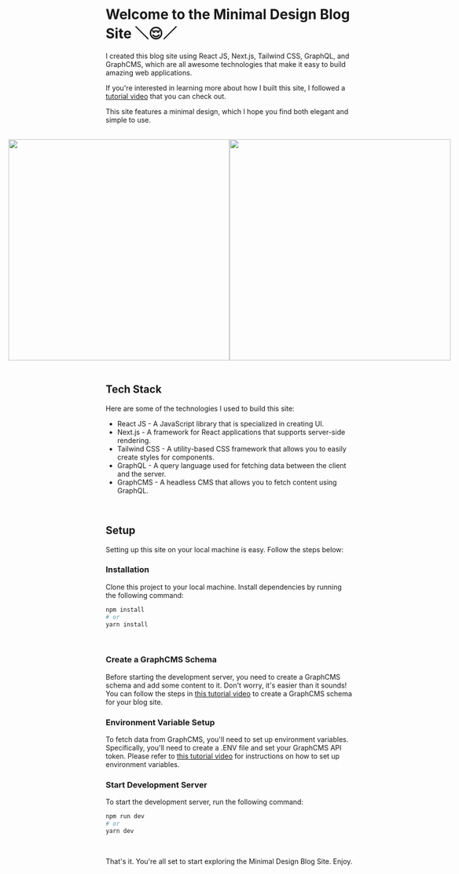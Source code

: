 # Welcome to the Minimal Design Blog Site ＼😌／

I created this blog site using React JS, Next.js, Tailwind CSS, GraphQL, and GraphCMS, which are all awesome technologies that make it easy to build amazing web applications.

If you're interested in learning more about how I built this site, I followed a [tutorial video](https://www.youtube.com/watch?v=HYv55DhgTuA) that you can check out.

This site features a minimal design, which I hope you find both elegant and simple to use.

</br>
<div style="display: flex; justify-content: center;">
  <img src="https://user-images.githubusercontent.com/59190800/223641345-cbb29ad4-35ac-47ad-bd31-0908af55d3be.png" width="450px">
  <img src="https://user-images.githubusercontent.com/59190800/223641613-f48be0ae-340b-4aa3-97c3-b9ea124ba502.png" width="450px">
</div>
</br>



## Tech Stack

Here are some of the technologies I used to build this site:

- React JS - A JavaScript library that is specialized in creating UI.
- Next.js - A framework for React applications that supports server-side rendering.
- Tailwind CSS - A utility-based CSS framework that allows you to easily create styles for components.
- GraphQL - A query language used for fetching data between the client and the server.
- GraphCMS - A headless CMS that allows you to fetch content using GraphQL.
</br>

## Setup

Setting up this site on your local machine is easy. Follow the steps below:
</br>

### Installation
Clone this project to your local machine.
Install dependencies by running the following command:

```bash
npm install
# or
yarn install
```
</br>

### Create a GraphCMS Schema
Before starting the development server, you need to create a GraphCMS schema and add some content to it. Don't worry, it's easier than it sounds! You can follow the steps in [this tutorial video](https://www.youtube.com/watch?v=HYv55DhgTuA&t=467s) to create a GraphCMS schema for your blog site.
</br>

### Environment Variable Setup
To fetch data from GraphCMS, you'll need to set up environment variables. Specifically, you'll need to create a .ENV file and set your GraphCMS API token. Please refer to [this tutorial video](https://www.youtube.com/watch?v=HYv55DhgTuA&t=3085s) for instructions on how to set up environment variables.
</br>

### Start Development Server
To start the development server, run the following command:

```bash
npm run dev
# or
yarn dev
```
</br>

That's it. You're all set to start exploring the Minimal Design Blog Site. Enjoy.
